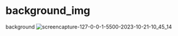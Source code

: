 # background_img
 background
![screencapture-127-0-0-1-5500-2023-10-21-10_45_14](https://github.com/Ansh-02/background_img/assets/144118177/755472b2-280f-45b2-abba-b9428445e46d)
